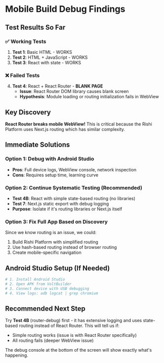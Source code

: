 # Mobile Build Debug Findings

## Test Results So Far

### ✅ Working Tests
1. **Test 1**: Basic HTML - WORKS
2. **Test 2**: HTML + JavaScript - WORKS  
3. **Test 3**: React with state - WORKS

### ❌ Failed Tests
4. **Test 4**: React + React Router - **BLANK PAGE**
   - **Issue**: React Router DOM library causes blank screen
   - **Hypothesis**: Module loading or routing initialization fails in WebView

## Key Discovery

**React Router breaks mobile WebView!** This is critical because the Rishi Platform uses Next.js routing which has similar complexity.

## Immediate Solutions

### Option 1: Debug with Android Studio
- **Pros**: Full device logs, WebView console, network inspection
- **Cons**: Requires setup time, learning curve

### Option 2: Continue Systematic Testing (Recommended)
- **Test 4B**: React with simple state-based routing (no libraries)
- **Test 7**: Next.js static export with debug logging
- **Purpose**: Isolate if it's routing libraries or Next.js itself

### Option 3: Fix Full App Based on Discovery
Since we know routing is an issue, we could:
1. Build Rishi Platform with simplified routing
2. Use hash-based routing instead of browser routing
3. Create mobile-specific navigation

## Android Studio Setup (If Needed)

```bash
# 1. Install Android Studio
# 2. Open APK from VoltBuilder
# 3. Connect device with USB debugging
# 4. View logs: adb logcat | grep chromium
```

## Recommended Next Step

Try **Test 4B** (router-debug) first - it has extensive logging and uses state-based routing instead of React Router. This will tell us if:
- Simple routing works (issue is with React Router specifically)
- All routing fails (deeper WebView issue)

The debug console at the bottom of the screen will show exactly what's happening.